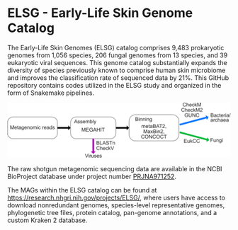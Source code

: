 # ELSG - Early-Life Skin Genome Catalog
The Early-Life Skin Genomes (ELSG) catalog comprises 9,483 prokaryotic genomes from 1,056 species, 206 fungal genomes from 13 species, and 39 eukaryotic viral sequences. This genome catalog substantially expands the diversity of species previously known to comprise human skin microbiome and improves the classification rate of sequenced data by 21%. This GitHub repository contains codes utilized in the ELSG study and organized in the form of Snakemake pipelines. 

![General workflow of ELSG](images/Workflow.png)

The raw shotgun metagenomic sequencing data are available in the NCBI BioProject database under project number [PRJNA971252](https://www.ncbi.nlm.nih.gov/bioproject/?term=PRJNA971252). 

The MAGs within the ELSG catalog can be found at https://research.nhgri.nih.gov/projects/ELSG/, where users have access to download nonredundant genomes, species-level representative genomes, phylogenetic tree files, protein catalog, pan-genome annotations, and a custom Kraken 2 database.
